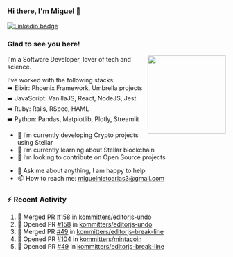 ### Hi there, I'm Miguel 👋

<a href="https://linkedin.com/in/miguelnietoa/" target="_blank" rel="noopener noreferrer">
  <img src="https://img.shields.io/badge/-LinkedIn-0e76a8?style=flat-square&logo=Linkedin&logoColor=white" alt="Linkedin badge">
</a>
<!-- [![Website Badge](https://img.shields.io/badge/Website-3b5998?style=flat-square&logo=google-chrome&logoColor=white)](#notavailablenow#) 

<img src="https://i.imgur.com/tbrLrt5.gif" width=400 alt="Coding GIF" align="right"/>
-->


### Glad to see you here!
<a href="https://github.com/miguelnietoa"><img src="https://github-readme-stats.vercel.app/api?username=miguelnietoa&show_icons=true&hide_border=true&count_private=true&include_all_commits=true&theme=tokyonight" height="180em" align="right"/></a>
I'm a Software Developer, lover of tech and science. 

I've worked with the following stacks:\
➡️ Elixir: Phoenix Framework, Umbrella projects\
➡️ JavaScript: VanillaJS, React, NodeJS, Jest\
➡️ Ruby: Rails, RSpec, HAML\
➡️ Python: Pandas, Matplotlib, Plotly, Streamlit

- 🔭 I’m currently developing Crypto projects using Stellar
- 🌱 I’m currently learning about Stellar blockchain
- 👯 I’m looking to contribute on Open Source projects
<!-- 
- 😄 I just finished a Machine Learning course! 
- 🤔 I’m looking for help with ...
-->
- 💬 Ask me about anything, I am happy to help
- 📫 How to reach me: miguelnietoarias3@gmail.com

### ⚡ Recent Activity

<!--START_SECTION:activity-->
1. 🎉 Merged PR [#158](https://github.com/kommitters/editorjs-undo/pull/158) in [kommitters/editorjs-undo](https://github.com/kommitters/editorjs-undo)
2. 💪 Opened PR [#158](https://github.com/kommitters/editorjs-undo/pull/158) in [kommitters/editorjs-undo](https://github.com/kommitters/editorjs-undo)
3. 🎉 Merged PR [#49](https://github.com/kommitters/editorjs-break-line/pull/49) in [kommitters/editorjs-break-line](https://github.com/kommitters/editorjs-break-line)
4. 💪 Opened PR [#104](https://github.com/kommitters/mintacoin/pull/104) in [kommitters/mintacoin](https://github.com/kommitters/mintacoin)
5. 💪 Opened PR [#49](https://github.com/kommitters/editorjs-break-line/pull/49) in [kommitters/editorjs-break-line](https://github.com/kommitters/editorjs-break-line)
<!--END_SECTION:activity-->
